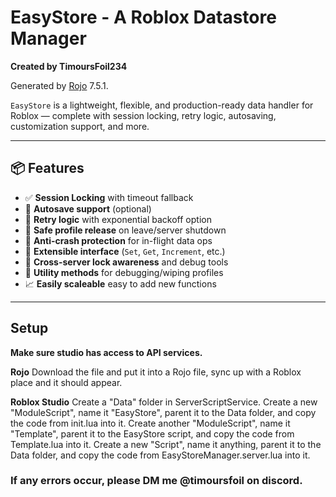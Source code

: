 
# EasyStore - A Roblox Datastore Manager
**Created by TimoursFoil234**

Generated by [Rojo](https://github.com/rojo-rbx/rojo) 7.5.1.

`EasyStore` is a lightweight, flexible, and production-ready data handler for Roblox — complete with session locking, retry logic, autosaving, customization support, and more.

---

## 📦 Features

- ✅ **Session Locking** with timeout fallback
- 🔄 **Autosave support** (optional)
- 🔁 **Retry logic** with exponential backoff option
- 🧼 **Safe profile release** on leave/server shutdown
- 🚫 **Anti-crash protection** for in-flight data ops
- 🧠 **Extensible interface** (`Set`, `Get`, `Increment`, etc.)
- 🔐 **Cross-server lock awareness** and debug tools
- 🧪 **Utility methods** for debugging/wiping profiles
- 📈 **Easily scaleable** easy to add new functions

---
## Setup

**Make sure studio has access to API services.**


**Rojo**
Download the file and put it into a Rojo file, sync up with a Roblox place and it should appear.

**Roblox Studio**
Create a "Data" folder in ServerScriptService.
Create a new "ModuleScript", name it "EasyStore", parent it to the Data folder, and copy the code from init.lua into it.
Create another "ModuleScript", name it "Template", parent it to the EasyStore script, and copy the code from Template.lua into it.
Create a new "Script", name it anything, parent it to the Data folder, and copy the code from EasyStoreManager.server.lua into it.

### If any errors occur, please DM me @timoursfoil on discord.
